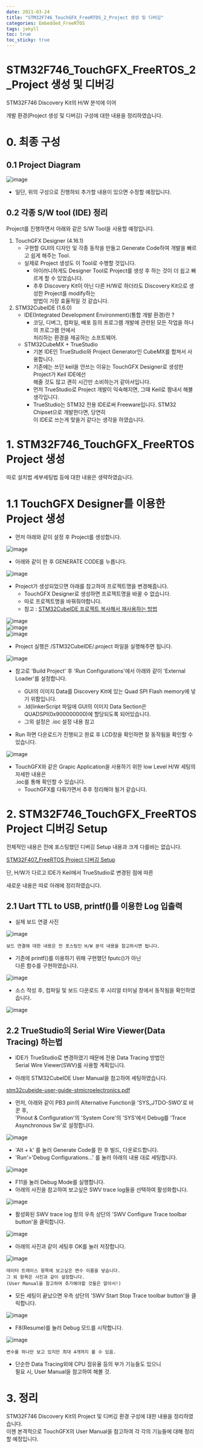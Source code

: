 ```yaml
---
date: 2021-03-24
title: "STM32F746_TouchGFX_FreeRTOS_2_Project 생성 및 디버깅"
categories: Embedded_FreeRTOS
tags: jekyll
toc: true  
toc_sticky: true 
---
```


STM32F746_TouchGFX_FreeRTOS_2_Project 생성 및 디버깅
=============

STM32F746 Discovery Kit의 H/W 분석에 이어    

개발 환경(Project 생성 및 디버깅) 구성에 대한 내용을 정리하였습니다. 

# 0. 최종 구성
## 0.1 Project Diagram

![image](https://user-images.githubusercontent.com/79636864/112260307-01102c00-8cad-11eb-97ff-9ab5f15cffc6.png)

* 일단, 위의 구성으로 진행하되 추가할 내용이 있으면 수정할 예정입니다.    

## 0.2 각종 S/W tool (IDE) 정리
Project를 진행하면서 아래와 같은 S/W Tool을 사용할 예정입니다.    

1. TouchGFX Designer (4.16.1)
    * 구현할 GUI의 디자인 및 각종 동작을 만들고 Generate Code하여 개발을 빠르고 쉽게 해주는 Tool.
    * 실제로 Project 생성도 이 Tool로 수행할 것입니다.
        * 아이러니하게도 Designer Tool로 Project를 생성 후 하는 것이 더 쉽고 빠르게 할 수 있었습니다.
        * 추후 Discovery Kit이 아닌 다른 H/W로 하더라도 Discovery Kit으로 생성한 Project를 modify하는    
          방법이 가장 효율적일 것 같습니다.
2. STM32CubeIDE (1.6.0)
    * IDE(Integrated Development Environment)(통합 개발 환경)란 ?
        * 코딩, 디버그, 컴파일, 배포 등의 프로그램 개발에 관련된 모든 작업을 하나의 프로그램 안에서    
          처리하는 환경을 제공하는 소프트웨어.
    * STM32CubeMX + TrueStudio 
        * 기본 IDE인 TrueStudio와 Project Generator인 CubeMX를 합쳐서 사용합니다.
        * 기존에는 쓰던 keil을 안쓰는 이유는 TouchGFX Designer로 생성한 Project가 Keil IDE에선    
          해줄 것도 많고 괜히 시간만 소비하는거 같아서입니다.
        * 먼저 TrueStudio로 Project 개발이 익숙해지면, 그때 Keil로 짬내서 해볼 생각입니다.
        * TrueStudio는 STM32 전용 IDE로써 Freeware입니다. STM32 Chipset으로 개발한다면, 당연히    
          이 IDE로 쓰는게 맞을거 같다는 생각을 하였습니다.


# 1. STM32F746_TouchGFX_FreeRTOS Project 생성
따로 설치법 세부세팅법 등에 대한 내용은 생략하였습니다.   

# 1.1 TouchGFX Designer를 이용한 Project 생성
* 먼저 아래와 같이 설정 후 Project를 생성합니다.

![image](https://user-images.githubusercontent.com/79636864/112266259-1ab67100-8cb7-11eb-9a5d-4eeabb6332d4.png)    

* 아래와 같이 한 후 GENERATE CODE를 누릅니다.

![image](https://user-images.githubusercontent.com/79636864/112266360-328df500-8cb7-11eb-96c2-4d3471166b43.png)    

* Project가 생성되었으면 아래를 참고하여 프로젝트명을 변경해줍니다.
    * TouchGFX Designer로 생성하면 프로젝트명을 바꿀 수 없습니다.
    * 따로 프로젝트명을 바꿔줘야합니다.
    * 참고 : [STM32CubeIDE 프로젝트 복사해서 재사용하는 방법](https://bomhai.com/28)    

![image](https://user-images.githubusercontent.com/79636864/112266555-84367f80-8cb7-11eb-9f5c-88d22a10a9cc.png)    
![image](https://user-images.githubusercontent.com/79636864/112266578-8d275100-8cb7-11eb-8a1d-dad03a983eae.png)    
![image](https://user-images.githubusercontent.com/79636864/112266621-99aba980-8cb7-11eb-8cfa-84cbea82cd01.png)    

* Project 실행은 /STM32CubeIDE/.project 파일을 실행해주면 됩니다.

![image](https://user-images.githubusercontent.com/79636864/112266863-f60ec900-8cb7-11eb-9bb9-a83ca46ea0c4.png)    

* 참고로 'Build Project' 후 'Run Configurations'에서 아래와 같이 'External Loader'를 설정합니다.
    * GUI의 이미지 Data를 Discovery Kit에 있는 Quad SPI Flash memory에 넣기 위함입니다.
    * .ld(linkerScript 파일에 GUI의 이미지 Data Section은 QUADSPI(0x900000000)에 할당되도록 되어있습니다.
    * 그외 설정은 .ioc 설정 내용 참고

* Run 하면 다운로드가 진행되고 완료 후 LCD창을 확인하면 잘 동작됨을 확인할 수 있습니다.

![image](https://user-images.githubusercontent.com/79636864/112267629-1c813400-8cb9-11eb-9589-14802eff7a43.png)    

* TouchGFX와 같은 Grapic Application을 사용하기 위한 low Level H/W 세팅의 자세한 내용은    
  .ioc를 통해 확인할 수 있습니다.
    * TouchGFX를 다뤄가면서 추후 정리해야 될거 같습니다.    


# 2. STM32F746_TouchGFX_FreeRTOS Project 디버깅 Setup
전체적인 내용은 전에 포스팅했던 디버깅 Setup 내용과 크게 다를바는 없습니다.    

[STM32F407_FreeRTOS Project 디버깅 Setup](https://pus0319.github.io/embedded_freertos/STM32F4_SETUP/)    

단, H/W가 다르고 IDE가 Keil에서 TrueStudio로 변경된 점에 따른    

새로운 내용은 따로 아래에 정리하였습니다.    

## 2.1 Uart TTL to USB, printf()를 이용한 Log 입출력
* 실제 보드 연결 사진

![image](https://user-images.githubusercontent.com/79636864/112268300-16d81e00-8cba-11eb-97ac-7f8a4af59464.png)    

```
보드 연결에 대한 내용은 전 포스팅인 H/W 분석 내용을 참고하시면 됩니다.
```    

* 기존에 printf()를 이용하기 위해 구현했던 fputc()가 아닌    
  다른 함수를 구현하였습니다.    
  
![image](https://user-images.githubusercontent.com/79636864/112268501-6ae30280-8cba-11eb-9856-f48e9537d8fe.png)    

* 소스 작성 후, 컴파일 및 보드 다운로드 후 시리얼 터미널 창에서 동작됨을 확인하였습니다.    

![image](https://user-images.githubusercontent.com/79636864/112268679-b0073480-8cba-11eb-9745-66dcd46a55a7.png)    

## 2.2 TrueStudio의 Serial Wire Viewer(Data Tracing) 하는법

* IDE가 TrueStudio로 변경하였기 때문에 전용 Data Tracing 방법인    
  Serial Wire Viewer(SWV)를 사용할 계획입니다.    

* 아래의 STM32CubeIDE User Manual을 참고하여 세팅하였습니다.    


[stm32cubeide-user-guide-stmicroelectronics.pdf](https://github.com/pus0319/pus0319.github.io/files/6195356/stm32cubeide-user-guide-stmicroelectronics.pdf)    


* 먼저, 아래와 같이 PB3 pin의 Alternative Function을 'SYS_JTDO-SWO'로 바꾼 후,    
  'Pinout & Configuration'의 'System Core'의 'SYS'에서 Debug를 'Trace Asynchronous Sw'로 설정합니다.    
  
![image](https://user-images.githubusercontent.com/79636864/112276952-9965db00-8cc4-11eb-805c-f40b146ddd49.png)    

* 'Alt + k' 를 눌러 Generate Code를 한 후 빌드, 다운로드합니다.    
* 'Run'>'Debug Configurations...' 를 눌러 아래의 내용 대로 세팅합니다.    

![image](https://user-images.githubusercontent.com/79636864/112277686-5821fb00-8cc5-11eb-969b-470d1145b0d4.png)    

* F11을 눌러 Debug Mode를 실행합니다.
* 아래의 사진을 참고하여 보고싶은 SWV trace log들을 선택하여 활성화합니다.    

![image](https://user-images.githubusercontent.com/79636864/112277932-9e775a00-8cc5-11eb-84f0-7d02e944805f.png)    

* 활성화된 SWV trace log 창의 우측 상단의 'SWV Configure Trace toolbar button'을 클릭합니다.    

![image](https://user-images.githubusercontent.com/79636864/112278097-cebef880-8cc5-11eb-85b1-29f03edb9c53.png)    

* 아래의 사진과 같이 세팅후 OK를 눌러 저장합니다.   

![image](https://user-images.githubusercontent.com/79636864/112278449-2fe6cc00-8cc6-11eb-9131-47855fb7c2ac.png)    

```
데이터 트레이스 항목에 보고싶은 변수 이름을 넣습니다.    
그 외 항목은 사진과 같이 설정합니다.    
(User Manual을 참고하여 추가해야할 것들은 알아서!)
```   

* 모든 세팅이 끝났으면 우측 상단의 'SWV Start Stop Trace toolbar button'을 클릭합니다.    

![image](https://user-images.githubusercontent.com/79636864/112278793-89e79180-8cc6-11eb-975a-e5ea242816d9.png)    

* F8(Resume)를 눌러 Debug 모드를 시작합니다.    

![image](https://user-images.githubusercontent.com/79636864/112279134-e6e34780-8cc6-11eb-8448-331af94d6dbd.png)    

```
변수를 하나만 보고 있지만 최대 4개까지 볼 수 있음.
```   

* 단순한 Data Tracing외에 CPU 점유율 등의 부가 기능들도 있으니    
  필요 시, User Manual을 참고하여 해볼 것.    
  
# 3. 정리
STM32F746 Discovery Kit의 Project 및 디버깅 환경 구성에 대한 내용을 정리하였습니다.    
이젠 본격적으로 TouchGFX의 User Manual을 참고하여 각 각의 기능들에 대해 정리할 예정입니다.    


